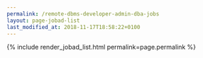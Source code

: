```yaml
---
permalink: /remote-dbms-developer-admin-dba-jobs
layout: page-jobad-list
last_modified_at: 2018-11-17T18:58:22+0100
---
```

{% include render_jobad_list.html permalink=page.permalink %}
